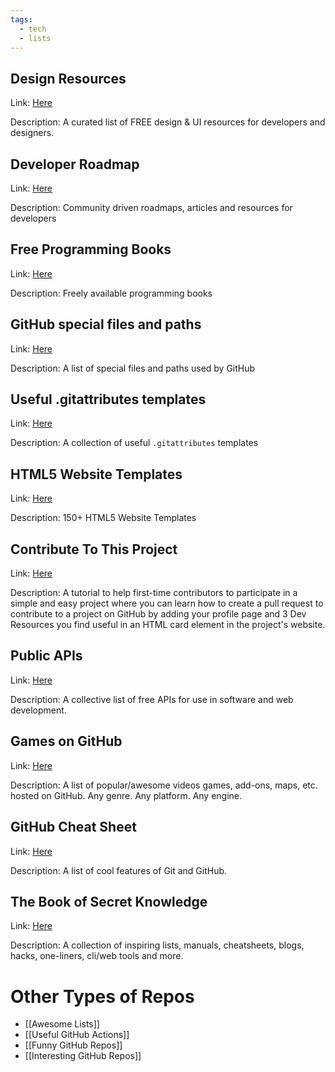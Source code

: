 ```yaml
---
tags:
  - tech
  - lists
---
```


## Design Resources
Link: [Here](https://github.com/bradtraversy/design-resources-for-developers)

Description: A curated list of FREE design & UI resources for developers and designers.

## Developer Roadmap
Link: [Here](https://github.com/kamranahmedse/developer-roadmap)

Description: Community driven roadmaps, articles and resources for developers

## Free Programming Books
Link: [Here](https://github.com/EbookFoundation/free-programming-books)

Description: Freely available programming books

## GitHub special files and paths
Link: [Here](https://github.com/joelparkerhenderson/github-special-files-and-paths)

Description: A list of special files and paths used by GitHub

## Useful .gitattributes templates
Link: [Here](https://github.com/alexkaratarakis/gitattributes)

Description: A collection of useful `.gitattributes` templates

## HTML5 Website Templates
Link: [Here](https://github.com/learning-zone/website-templates)

Description: 150+ HTML5 Website Templates

## Contribute To This Project
Link: [Here](https://github.com/Syknapse/Contribute-To-This-Project)

Description: A tutorial to help first-time contributors to participate in a simple and easy project where you can learn how to create a pull request to contribute to a project on GitHub by adding your profile page and 3 Dev Resources you find useful in an HTML card element in the project's website.

## Public APIs
Link: [Here](https://github.com/bradtraversy/public-apis)

Description: A collective list of free APIs for use in software and web development.

## Games on GitHub
Link: [Here](https://github.com/leereilly/games)

Description: A list of popular/awesome videos games, add-ons, maps, etc. hosted on GitHub. Any genre. Any platform. Any engine.

## GitHub Cheat Sheet
Link: [Here](https://github.com/tiimgreen/github-cheat-sheet)

Description: A list of cool features of Git and GitHub.

## The Book of Secret Knowledge
Link: [Here](https://github.com/trimstray/the-book-of-secret-knowledge)

Description: A collection of inspiring lists, manuals, cheatsheets, blogs, hacks, one-liners, cli/web tools and more.

# Other Types of Repos

- [[Awesome Lists]]
- [[Useful GitHub Actions]]
- [[Funny GitHub Repos]]
- [[Interesting GitHub Repos]]



